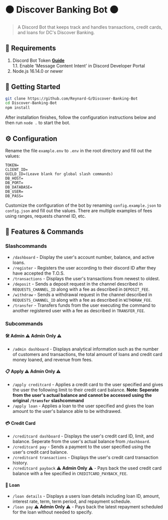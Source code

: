 # 🟠 Discover Banking Bot 🟠

> A Discord Bot that keeps track and handles transactions, credit cards, and loans for DC's Discover Banking.

## 🚩 Requirements

1. Discord Bot Token **[Guide](https://discordjs.guide/preparations/setting-up-a-bot-application.html#creating-your-bot)**  
   1.1. Enable 'Message Content Intent' in Discord Developer Portal
2. Node.js 16.14.0 or newer

## 🚀 Getting Started

```bash
git clone https://github.com/Reynard-G/Discover-Banking-Bot
cd Discover-Banking-Bot
npm install
```

After installation finishes, follow the configuration instructions below and then run `node .` to start the bot.

## ⚙️ Configuration

Rename the file `example.env` to `.env` in the root directory and fill out the values:

```
TOKEN=
CLIENT_ID=
GUILD_ID=(Leave blank for global slash commands)
DB_HOST=
DB_PORT=
DB_DATABASE=
DB_USER=
DB_PASS=
```

Customize the configuration of the bot by renaming `config.example.json` to `config.json` and fill out the values. There are multiple examples of fees using ranges, requests channel ID, etc.

## 📝 Features & Commands

### Slashcommands

* `/dashboard` - Display the user's account number, balance, and active loans.
* `/register` - Registers the user according to their discord ID after they have accepted the T.O.S.
* `/transactions` - Displays the user's transactions from newest to oldest.
* `/deposit` - Sends a deposit request in the channel described in `REQUESTS_CHANNEL_ID` along with a fee as described in `DEPOSIT_FEE`.
* `/withdraw` - Sends a withdrawal request in the channel described in `REQUESTS_CHANNEL_ID` along with a fee as described in `WITHDRAW_FEE`.
* `/transfer` - Transfers funds from the user executing the command to another registered user with a fee as described in `TRANSFER_FEE`.

### Subcommands

#### 🛠️ Admin ⚠️ **Admin Only** ⚠️

* `/admin dashboard` - Displays analytical information such as the number of customers and transactions, the total amount of loans and credit card money loaned, and revenue from fees.

#### 📋 Apply ⚠️ **Admin Only** ⚠️

* `/apply creditcard` - Applies a credit card to the user specified and gives the user the following limit to their credit card balance. **Note: Seperate from the user's actual balance and cannot be accessed using the original `/transfer` slashcommand** 
* `/apply loan` - Applies a loan to the user specified and gives the loan amount to the user's balance able to be withdrawed.

#### 💳 Credit Card

* `/creditcard dashboard` - Displays the user's credit card ID, limit, and balance. Seperate from the user's actual balance from `/dashboard`.
* `/creditcard pay` - Sends a payment to the user specified using the user's credit card balance.
* `/creditcard transactions` - Displays the user's credit card transaction history.
* `/creditcard payback` ⚠️ **Admin Only** ⚠️ - Pays back the used credit card balance with a fee specified in `CREDITCARD_PAYBACK_FEE`.

#### 🤝 Loan

* `/loan details` - Displays a users loan details including loan ID, amount, interest rate, term, term period, and repayment schedule.
* `/loan pay` ⚠️ **Admin Only** ⚠️ - Pays back the latest repayment scheduled for the loan without needed to specify.
